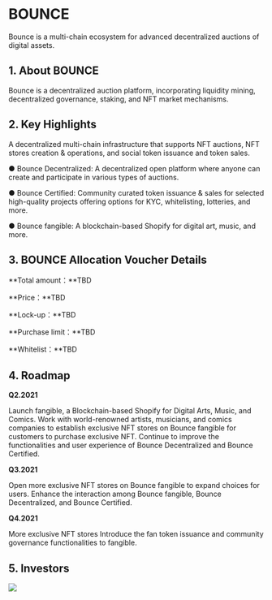 # BOUNCE

Bounce is a multi-chain ecosystem for advanced decentralized auctions of digital assets.



## 1. About BOUNCE

Bounce is a decentralized auction platform, incorporating liquidity mining, decentralized governance, staking, and NFT market mechanisms.



## 2. Key Highlights

A decentralized multi-chain infrastructure that supports NFT auctions, NFT stores creation & operations, and social token issuance and token sales.


● Bounce Decentralized: A decentralized open platform where anyone can create and participate in various types of auctions.


● Bounce Certified: Community curated token issuance & sales for selected high-quality projects offering options for KYC, whitelisting, lotteries, and more.


● Bounce fangible: A blockchain-based Shopify for digital art, music, and more. 



## 3. BOUNCE Allocation Voucher Details

**Total amount：**TBD

**Price：**TBD

**Lock-up：**TBD

**Purchase limit：**TBD

**Whitelist：**TBD



## 4. Roadmap

**Q2.2021**

Launch fangible, a Blockchain-based Shopify for Digital Arts, Music, and Comics.
Work with world-renowned artists, musicians, and comics companies to establish exclusive NFT stores on Bounce fangible for customers to purchase exclusive NFT. 
Continue to improve the functionalities and user experience of Bounce Decentralized and Bounce Certified. 

**Q3.2021**

Open more exclusive NFT stores on Bounce fangible to expand choices for users.
Enhance the interaction among Bounce fangible, Bounce Decentralized, and Bounce Certified.

**Q4.2021**

More exclusive NFT stores
Introduce the fan token issuance and community governance functionalities to fangible.



## 5. Investors

<img src="https://ic-market-projects.solv.finance/images/Auction/Auction supporter.png" />
